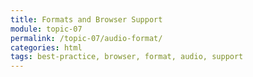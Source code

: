 ```yaml
---
title: Formats and Browser Support
module: topic-07
permalink: /topic-07/audio-format/
categories: html
tags: best-practice, browser, format, audio, support
---
```


<div class="divider-heading"></div>
